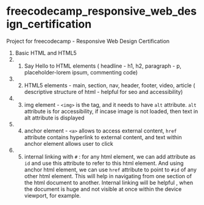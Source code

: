 # freecodecamp_responsive_web_design_certification
Project for freecodecamp - Responsive Web Design Certification

1. Basic HTML and HTML5
2.  1.   Say Hello to HTML elements ( headline - h1, h2, paragraph - p, placeholder-lorem ipsum, commenting code)
3.  2.   HTML5 elements - main, section, nav, header, footer, video, article ( descriptive structure of html - helpful for seo and accessibility)
4.  3.   img element - `<img>` is the tag, and it needs to have `alt` attribute. `alt` attribute is for accessibility, if incase image is not loaded, then text in alt attribute is displayed
5.  4. anchor element - `<a>` allows to access external content, `href` attribute contains hyperlink to external content, and text within anchor element allows user to click
6.  5. internal linking with `#` : for any html element, we can add attribute as `id` and use this attribute to refer to this html element. And using anchor html element, we can use `href` attribute to point to `#id` of any other html element. This will help in navigating from one section of the html document to another. Internal linking will be helpful , when the document is huge and not visible at once within the device viewport, for example.

